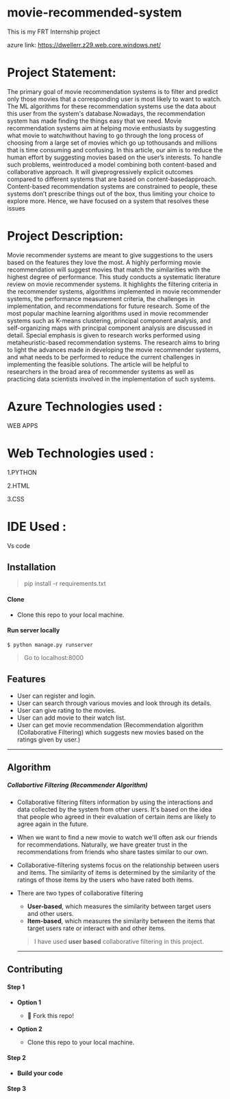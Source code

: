#  movie-recommended-system

This is my FRT Internship project

azure link: https://dwellerr.z29.web.core.windows.net/

# Project Statement:

The primary goal of movie recommendation systems is to filter and predict only those movies that a corresponding user is most likely to want to watch. The ML algorithms for these recommendation systems use the data about this user from the system's database.Nowadays, the recommendation system has made finding the things easy that we need. Movie recommendation systems aim at helping movie enthusiasts by suggesting what movie to watchwithout having to go through the long process of choosing from a large set of movies which go up tothousands and millions that is time consuming and confusing. In this article, our aim is to reduce the human effort by suggesting movies based on the user’s interests. To handle such problems, weintroduced a model combining both content-based and collaborative approach. It will giveprogressively explicit outcomes compared to different systems that are based on content-basedapproach. Content-based recommendation systems are constrained to people, these systems don’t prescribe things out of the box, thus limiting your choice to explore more. Hence, we have focused
on a system that resolves these issues
 
# Project Description:

Movie recommender systems are meant to give suggestions to the users based on the features they love the most. A highly performing movie recommendation will suggest movies that match the similarities with the highest degree of performance. This study conducts a systematic literature review on movie recommender systems. It highlights the filtering criteria in the recommender systems, algorithms implemented in movie recommender systems, the performance measurement criteria, the challenges in implementation, and recommendations for future research. Some of the most popular machine learning algorithms used in movie recommender systems such as K-means clustering, principal component analysis, and self-organizing maps with principal component analysis are discussed in detail. Special emphasis is given to research works performed using metaheuristic-based recommendation systems. The research aims to bring to light the advances made in developing the movie recommender systems, and what needs to be performed to reduce the current challenges in implementing the feasible solutions. The article will be helpful to researchers in the broad area of recommender systems as well as practicing data scientists involved in the implementation of such systems.

# Azure Technologies used :

WEB APPS

# Web Technologies used :

1.PYTHON
 
2.HTML

3.CSS



# IDE Used :
Vs code
 
## Installation 

>pip install -r requirements.txt

#### Clone

- Clone this repo to your local machine.

#### Run server locally

```shell
$ python manage.py runserver
```
> Go to localhost:8000


## Features 
* User can register and login.
* User can search through various movies and look through its details.
* User can give rating to the movies.
* User can add movie to their watch list.
* User can get movie recommendation (Recommendation algorithm (Collaborative Filtering) which suggests new movies based on the ratings given by user.)
---

## Algorithm

##### Collabortive Filtering (Recommender Algorithm)
* Collaborative filtering filters information by using the interactions and data collected by the system from other users. It's based on the idea that people who agreed in their evaluation of certain items are likely to agree again in the future.
* When we want to find a new movie to watch we'll often ask our friends for recommendations. Naturally, we have greater trust in the recommendations from friends who share tastes similar to our own.
* Collaborative-filtering systems focus on the relationship between users and items. The similarity of items is determined by the similarity of the ratings of those items by the users who have rated both items.
* There are two types of collaborative filtering
    * **User-based**, which measures the similarity between target users and other users.
    * **Item-based**, which measures the similarity between the items that target users rate or interact with and other items.
    > I have used **user based** collaborative filtering in this project.
     
     
  ---

## Contributing 


#### Step 1

- **Option 1**
    - 🍴 Fork this repo!

- **Option 2**
    -  Clone this repo to your local machine.


#### Step 2

- **Build your code** 

#### Step 3

 

 
 
                                                                                                                                                                                                                                                                        
